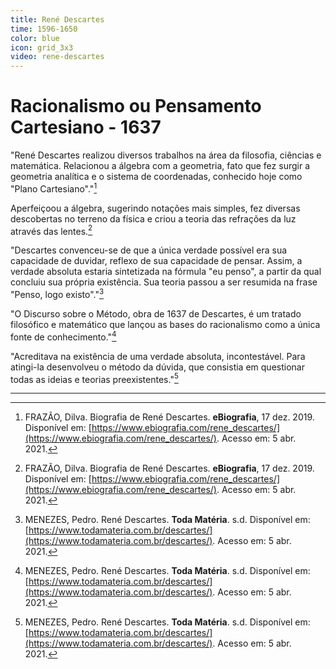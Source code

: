 ```yaml
---
title: René Descartes
time: 1596-1650
color: blue
icon: grid_3x3
video: rene-descartes
---
```


# Racionalismo ou Pensamento Cartesiano - 1637

"René Descartes realizou diversos trabalhos na área da filosofia, ciências e matemática. Relacionou a álgebra com a geometria, fato que fez surgir a geometria analítica e o sistema de coordenadas, conhecido hoje como "Plano Cartesiano"."[^frazao]

Aperfeiçoou a álgebra, sugerindo notações mais simples, fez diversas descobertas no terreno da física e criou a teoria das refrações da luz através das lentes.[^frazao]

"Descartes convenceu-se de que a única verdade possível era sua capacidade de duvidar, reflexo de sua capacidade de pensar. Assim, a verdade absoluta estaria sintetizada na fórmula "eu penso", a partir da qual concluiu sua própria existência. Sua teoria passou a ser resumida na frase "Penso, logo existo"."[^menezes]

"O Discurso sobre o Método, obra de 1637 de Descartes, é um tratado filosófico e matemático que lançou as bases do racionalismo como a única fonte de conhecimento."[^menezes]

"Acreditava na existência de uma verdade absoluta, incontestável. Para atingi-la desenvolveu o método da dúvida, que consistia em questionar todas as ideias e teorias preexistentes."[^menezes]

---

[^frazao]: FRAZÃO, Dilva. Biografia de René Descartes. **eBiografia**, 17 dez. 2019. Disponível em: [https://www.ebiografia.com/rene_descartes/](https://www.ebiografia.com/rene_descartes/). Acesso em: 5 abr. 2021.

[^menezes]: MENEZES, Pedro. René Descartes. **Toda Matéria**. s.d. Disponível em: [https://www.todamateria.com.br/descartes/](https://www.todamateria.com.br/descartes/). Acesso em: 5 abr. 2021.